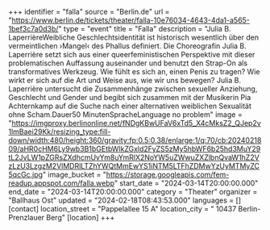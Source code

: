 +++
identifier = "falla"
source = "Berlin.de"
url = "https://www.berlin.de/tickets/theater/falla-10e76034-4643-4da1-a565-1bef3c7a0d3b/"
type = "event"
title = "Falla"
description = "Julia B. LaperrièreWeibliche Geschlechtsidentität ist historisch wesentlich über den vermeintlichen ›Mangel‹ des Phallus definiert. Die Choreografin Julia B. Laperrière setzt sich aus einer queerfeministischen Perspektive mit dieser problematischen Auffassung auseinander und benutzt den Strap-On als transformatives Werkzeug. Wie fühlt es sich an, einen Penis zu tragen? Wie wirkt er sich auf die Art und Weise aus, wie wir uns bewegen? Julia B. Laperrière untersucht die Zusammenhänge zwischen sexueller Anziehung, Geschlecht und Gender und begibt sich zusammen mit der Musikerin Pia Achternkamp auf die Suche nach einer alternativen weiblichen Sexualität ohne Scham.Dauer50 MinutenSpracheLanguage no problem"
image = "https://imgproxy.berlinonline.net/fNDgKBwUFaV6xTd5_X4cMksZ2_QJep2v1lmBaei29Kk/resizing_type:fill-down/width:480/height:360/gravity:fp:0.5:0.38/enlarge:1/q:70/cb:2024021809/aHR0cHM6Ly9wb3B1bGEtbWlkZGxld2FyZS5zMy5hbWF6b25hd3MuY29tL2JvLW1pZGRsZXdhcmUvYm8uYmRlX2NoYW5uZWwuZXZlbnQvaW1hZ2VzLzU3LzgzM2VlMDRlLTZhYWQtMmEwYS1iNTM5LTFhZDMwYzUyMTMyZC5qcGc.jpg"
image_bucket = "https://storage.googleapis.com/fem-readup.appspot.com/falla.webp"
start_date = "2024-03-14T20:00:00.000"
end_date = "2024-03-14T20:00:00.000"
category = "Theater"
organizer = "Ballhaus Ost"
updated = "2024-02-18T08:43:53.000"
languages = []
[contact]
location_street = "Pappelallee 15 A"
location_city = " 10437 Berlin-Prenzlauer Berg"
[location]
+++